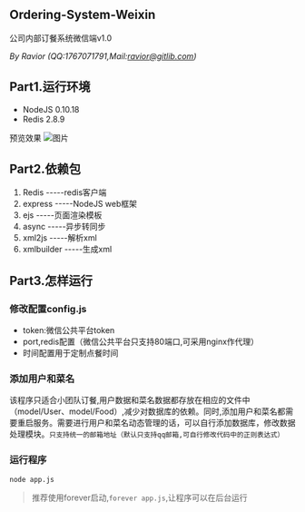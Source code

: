## Ordering-System-Weixin

公司内部订餐系统微信端v1.0

*By Ravior (QQ:1767071791,Mail:ravior@gitlib.com)*

## Part1.运行环境

* NodeJS 0.10.18
* Redis 2.8.9

预览效果
![图片](https://github.com/Ravior/Ordering-System-Weixin/blob/master/img/wx1.PNG)



## Part2.依赖包
1. Redis            -----redis客户端
2. express          -----NodeJS web框架
3. ejs              -----页面渲染模板
4. async            -----异步转同步
5. xml2js           -----解析xml
6. xmlbuilder       -----生成xml


## Part3.怎样运行

### 修改配置config.js

* token:微信公共平台token
* port,redis配置（微信公共平台只支持80端口,可采用nginx作代理）
* 时间配置用于定制点餐时间

### 添加用户和菜名

该程序只适合小团队订餐,用户数据和菜名数据都存放在相应的文件中（model/User、model/Food）,减少对数据库的依赖。同时,添加用户和菜名都需要重启服务。需要进行用户和菜名动态管理的话，可以自行添加数据库，修改数据处理模块。`只支持统一的邮箱地址（默认只支持qq邮箱,可自行修改代码中的正则表达式）`



### 运行程序

`node app.js`
> 推荐使用forever启动,`forever app.js`,让程序可以在后台运行